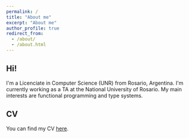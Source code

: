 ```yaml
---
permalink: /
title: "About me"
excerpt: "About me"
author_profile: true
redirect_from: 
  - /about/
  - /about.html
---
```


## Hi!

I'm a Licenciate in Computer Science (UNR) from Rosario, Argentina. 
I'm currently working as a TA at the National University of Rosario.
My main interests are functional programming and type systems.

## CV

You can find my CV [here](https://antoniolocascio.github.io/files/cv_en.pdf).